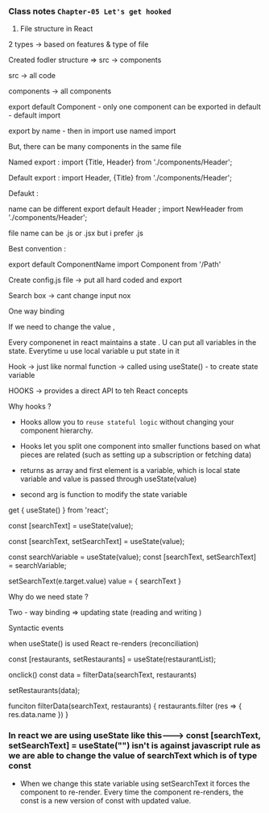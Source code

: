 ### Class notes `Chapter-05 Let's get hooked`

1. File structure in React

2 types -> based on features & type of file

Created fodler structure => src -> components

src -> all code

components -> all components

export default Component - only one component can be exported in default - default import

export by name - then in import use named import

But, there can be many components in the same file

Named export :
import {Title, Header} from './components/Header';

Default export :
import Header, {Title} from './components/Header';

Defaukt :

name can be different
export default Header ;
import NewHeader from './components/Header';

file name can be .js or .jsx but i prefer .js

Best convention :

export default ComponentName
import Component from '/Path'

Create config.js file -> put all hard coded and export

Search box -> cant change input nox

One way binding

If we need to change the value ,

Every componenet in react maintains a state
. U can put all variables in the state. Everytime u use local variable u put state in it

Hook -> just like normal function -> called using useState() - to create state variable

HOOKS -> provides a direct API to teh React concepts

Why hooks ?

- Hooks allow you to `reuse stateful logic` without changing your component hierarchy.
- Hooks let you split one component into smaller functions based on what pieces are related (such as setting up a subscription or fetching data)

- returns as array and first element is a variable, which is local state variable and value is passed through useState(value)

- second arg is function to modify the state variable

get { useState() } from 'react';

const [searchText] = useState(value);

const [searchText, setSearchText] = useState(value);

const searchVariable = useState(value);
const [searchText, setSearchText] = searchVariable;

setSearchText(e.target.value)
value = { searchText }

Why do we need state ?

Two - way binding => updating state (reading and writing )

Syntactic events

when useState() is used React re-renders (reconciliation)

const [restaurants, setRestaurants] = useState(restaurantList);

onclick()
const data = filterData(searchText, restaurants)

setRestaurants(data);

funciton filterData(searchText, restaurants) {
restaurants.filter (res => {
res.data.name
})
}

### In react we are using useState like this---> const [searchText, setSearchText] = useState("") isn't is against javascript rule as we are able to change the value of searchText which is of type const

- When we change this state variable using setSearchText it forces the component to re-render.
  Every time the component re-renders, the const is a new version of const with updated value.
